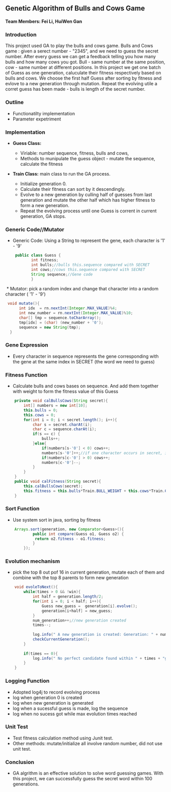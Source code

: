## Genetic Algorithm of Bulls and Cows Game
#### Team Members: Fei Li, HuiWen Gan
### Introduction
  This project used GA to play the bulls and cows game. Bulls and Cows game : given a serect number - "2345", and we need to guess the secret number. After every guess we can get a feedback telling you how many bulls and how many cows you got.  Bull - same number at the same position, cow - same number at different positions. In this project we get one batch of Guess as one generation, caluculate their fitness respectively based on bulls and cows. We choose the first half Guess after sorting by fitness and evlove to a new generation through mutation. Repeat the evolving utile a corret guess has been made - bulls is length of the secret number.     
### Outline   
* Functionatilty implementation
* Parameter expetriment            

### Implementation

* **Guess Class:**  
  
  * Viriable: number sequence, fitness, bulls and cows, 
  * Methods to munipulate the guess object - mutate the sequence, calculate the fitness
  
* **Train Class:** main class to run the GA process.
  * Initialize generation 0. 
  * Calculate their fitness can sort by it descendingly. 
  * Evolve to a new generation by culling half of guesses from last generation and mutate the other half which has higher fitness to form a new generation.
  * Repeat the evolving process until one Guess is corrent in current generation, GA stops.   
  
### Generic Code//Mutator 
* Generic Code: Using a String to represent the gene, each character is '1' - '9'
  ```java
   public class Guess {
	      int fitness;
	      int bulls;//bulls this.sequence compared with SECRET
	      int cows;//cows this.sequence compared with SECRET
	      String sequence;//Gene code
	      }
  ```
  * Mutator: pick a random index and change that character into a random character ( '1' - '9')
  ```java
   void mutate(){
		int idx  = rn.nextInt(Integer.MAX_VALUE)%4;
		int new_number = rn.nextInt(Integer.MAX_VALUE)%10;
		char[] tmp = sequence.toCharArray();
		tmp[idx] = (char) (new_number + '0');
		sequence = new String(tmp);
	}
  ```
### Gene Expression
* Every character in sequence represents the gene corresponding with the gene at the same index in SECRET (the word we need to guess)
### Fitness Function
* Calculate bulls and cows bases on sequence. And add them together with weight to form the fitness value of this Guess
```Java
	private void calBullsCows(String secret){
		int[] numbers = new int[10];
		this.bulls = 0;
		this.cows = 0;
		for(int i = 0; i < secret.length(); i++){
			char s = secret.charAt(i);
			char c = sequence.charAt(i);
			if(s == c) {
				bulls++;
			}else{
				if(numbers[s-'0'] < 0) cows++;
				numbers[s-'0']++;//if one character occurs in secret, increment numbers[s-'0]
				if(numbers[c-'0'] > 0) cows++;
				numbers[c-'0']--;
			}
		}
	}
	public void calFitness(String secret){
		this.calBullsCows(secret);
		this.fitness = this.bulls*Train.BULL_WEIGHT + this.cows*Train.COW_WEIGHT;
	}
```
### Sort Function
* Use system sort in java, sorting by fitness
```java
	Arrays.sort(generation, new Comparator<Guess>(){
			public int compare(Guess o1, Guess o2) {
			 return o2.fitness - o1.fitness;
			}
		});
```
### Evolution mechanism
* pick the top 8 out pof 16 in current generation, mutate each of them and combine with the top 8 parents to form new generation
```java
	void evoleToNext(){
		while(times > 0 && !win){
			int half = generation.length/2;
			for(int i = 0; i < half; i++){
				Guess new_guess =  generation[i].evolve();
				generation[i+half] = new_guess;
			}
			num_generation++;//new generation created
			times--;
			
			log.info(" A new generation is created: Generation: " + num_generation);
			checkCurrentGeneration();
		}
		
		if(times == 0){
			log.info(" No perfect candidate found within " + times + "generations.");
		}
	}
```
### Logging Function
* Adopted log4j to record evolving process
* log when generation 0 is created
* log when new generation is generated
* log when a sucessful guess is made, log the sequence
* log when no sucess got while max evolution times reached


### Unit Test
* Test fitness calculation method using Junit test. 
* Other methods: mutate/initialize all involve random number, did not use unit test.

### Conclusion
 * GA algrithm is an effective solution to solve word guessing games. With this project, we can successfully guess the secret word within 100 generations.


   
   
